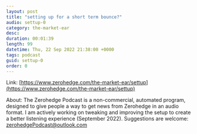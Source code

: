 ```yaml
---
layout: post
title: "setting up for a short term bounce?"
audio: settup-0
category: the-market-ear
desc: 
duration: 00:01:39
length: 99
datetime: Thu, 22 Sep 2022 21:38:00 +0000
tags: podcast
guid: settup-0
order: 0
---
```



Link: [https://www.zerohedge.com/the-market-ear/settup](https://www.zerohedge.com/the-market-ear/settup)

About: The Zerohedge Podcast is a non-commercial, automated program, designed to give people a way to get news from Zerohedge in an audio format.  I am actively working on tweaking and improving the setup to create a better listening experience (September 2022).  Suggestions are welcome: [zerohedgePodcast@outlook.com](mailto:zerohedgePodcast@outlook.com)